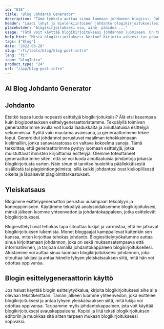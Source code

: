 ```yaml
---
id: "018"
title: "Blog Johdanto Generator"
description: "Tämä työkalu auttaa sinua luomaan johdannon blogiisi. Johdanto on blogisi tärkein osa, sillä se on ensimmäinen asia, jonka lukijasi näkevät. Sen pitäisi olla tarttuva ja huomiota herättävä, jotta lukijasi haluavat lukea lisää."
header: "Laadi lyhyt ja mielenkiintoinen johdanto blogikirjoituksellesi."
placeholder: "blogikirjoituksesi osa, aihe, pääidea ..."
usage: "Tätä voit käyttää blogikirjoituksesi johdannon luomiseen. On tärkeää pitää johdanto lyhyenä ja ytimekkäänä. Varmista, että se sisältää tärkeimmät avainsanasi, jotta kirjoituksesi näkyy hakukoneissa todennäköisemmin."
help_hint: "Mistä blogikirjoituksesi kertoo? Kirjoita aiheesi tai pääajatuksesi, ja me autamme sinua luomaan blogikirjoituksesi johdannon."
tags: ["Blog"]
date: "2022-03-28"
slug: "/fi/tools/blog/blog-post-intro"
lang: "fi"
icon: "blogIntro"
product_type: "24"
url: "/app/blog-post-intro"
---
```


## AI Blog Johdanto Generator

## Johdanto

Etsitkö tapaa luoda nopeasti esittelyjä blogikirjoituksiisi? Älä etsi kauempaa kuin blogipostauksen esittelygeneraattoristamme. Tekoälyllä toimivan generaattorimme avulla voit luoda laadukkaita ja ainutlaatuisia esittelyjä sekunneissa. Syötä vain muutama avainsana, ja generaattorimme tekee loput. Generoidut johdannot perustuvat maailman tehokkaimpaan kielimalliin, jonka sanavarastossa on valtava kokoelma sanoja. Tämä tarkoittaa, että generaattorimme pystyy luomaan esittelyjä, jotka muistuttavat ihmisten kirjoittamia esittelyjä. Olemme toteuttaneet generaattorimme siten, että se voi luoda ainutlaatuisia johdantoja jokaista blogikirjoitusta varten. Näin sinun ei tarvitse huolehtia päällekkäisestä sisällöstä tai plagiointiongelmista, sillä kaikki johdantosi ovat kieliopillisesti oikeita ja läpäisevät plagiointitarkastukset.

## Yleiskatsaus

Blogimme esittelygeneraattori perustuu uusimpaan tekoälyyn ja koneoppimiseen. Käytämme tekoälyä analysoidaksemme blogikirjoituksesi, minkä jälkeen luomme yhteenvedon ja johdantokappaleen, jotka esittelevät blogikirjoituksesi.

Blogiesittelyt ovat tehokas tapa sitouttaa lukijat ja varmistaa, että he jatkavat blogikirjoituksen lukemista. Monet bloggaajat kamppailevat kuitenkin sen kanssa, miten kirjoittaa tehokas johdanto. Blogiesittelytyökalumme auttaa sinua kirjoittamaan johdannon, joka on sekä mukaansatempaava että informatiivinen, ja tarjoaa samalla johdantokappaleen blogikirjoituksellesi. Alustamme voi auttaa sinua luomaan blogikirjoitukseesi johdannon, joka sitouttaa lukijasi ja antaa hänelle lyhyen yleiskatsauksen siitä, mitä hän voi odottaa oppivansa.

## Blogin esittelygeneraattorin käyttö

Jos haluat käyttää blogin esittelytyökalua, kirjoita blogikirjoituksesi aihe alla olevaan tekstikenttään. Tämän jälkeen luomme yhteenvedon, joka esittelee blogikirjoituksesi ja antaa lyhyen yleiskatsauksen siitä, mitä lukija voi odottaa oppivansa. Tarjoamme myös johdantokappaleen, jota voit käyttää blogikirjoituksesi avauskappaleena. Kopioi ja liitä teksti blogikirjoituksen editoriin ja muokkaa sitä sitten tarpeen mukaan blogikirjoitukseesi sopivaksi.
